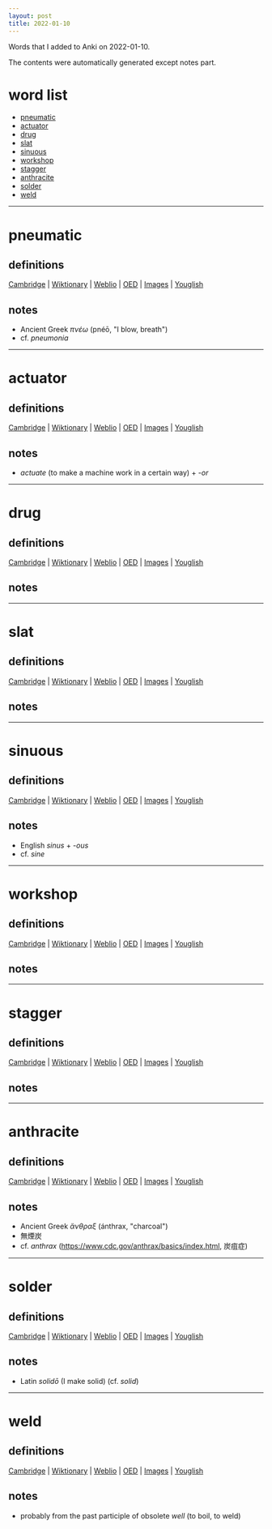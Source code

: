 ```yaml
---
layout: post
title: 2022-01-10
---
```


Words that I added to Anki on 2022-01-10.

The contents were automatically generated except notes part.
# word list
- [pneumatic](#pneumatic)
- [actuator](#actuator)
- [drug](#drug)
- [slat](#slat)
- [sinuous](#sinuous)
- [workshop](#workshop)
- [stagger](#stagger)
- [anthracite](#anthracite)
- [solder](#solder)
- [weld](#weld)

---

# pneumatic
## definitions
[Cambridge](https://dictionary.cambridge.org/us/dictionary/english/pneumatic)
|
[Wiktionary](https://en.wiktionary.org/wiki/pneumatic#English)
|
[Weblio](https://ejje.weblio.jp/content_find?query=pneumatic&searchType=exact)
|
[OED](https://www.oed.com/search?q=pneumatic)
|
[Images](https://www.google.com/search?tbm=isch&q=pneumatic)
|
[Youglish](https://youglish.com/pronounce/pneumatic/english/us)

## notes
- Ancient Greek *πνέω* (pnéō, "I blow, breath")
- cf. *pneumonia*

---

# actuator
## definitions
[Cambridge](https://dictionary.cambridge.org/us/dictionary/english/actuator)
|
[Wiktionary](https://en.wiktionary.org/wiki/actuator#English)
|
[Weblio](https://ejje.weblio.jp/content_find?query=actuator&searchType=exact)
|
[OED](https://www.oed.com/search?q=actuator)
|
[Images](https://www.google.com/search?tbm=isch&q=actuator)
|
[Youglish](https://youglish.com/pronounce/actuator/english/us)

## notes
- *actuate* (to make a machine work in a certain way) + *-or*

---

# drug
## definitions
[Cambridge](https://dictionary.cambridge.org/us/dictionary/english/drug)
|
[Wiktionary](https://en.wiktionary.org/wiki/drug#English)
|
[Weblio](https://ejje.weblio.jp/content_find?query=drug&searchType=exact)
|
[OED](https://www.oed.com/search?q=drug)
|
[Images](https://www.google.com/search?tbm=isch&q=drug)
|
[Youglish](https://youglish.com/pronounce/drug/english/us)

## notes

---

# slat
## definitions
[Cambridge](https://dictionary.cambridge.org/us/dictionary/english/slat)
|
[Wiktionary](https://en.wiktionary.org/wiki/slat#English)
|
[Weblio](https://ejje.weblio.jp/content_find?query=slat&searchType=exact)
|
[OED](https://www.oed.com/search?q=slat)
|
[Images](https://www.google.com/search?tbm=isch&q=slat)
|
[Youglish](https://youglish.com/pronounce/slat/english/us)

## notes

---

# sinuous
## definitions
[Cambridge](https://dictionary.cambridge.org/us/dictionary/english/sinuous)
|
[Wiktionary](https://en.wiktionary.org/wiki/sinuous#English)
|
[Weblio](https://ejje.weblio.jp/content_find?query=sinuous&searchType=exact)
|
[OED](https://www.oed.com/search?q=sinuous)
|
[Images](https://www.google.com/search?tbm=isch&q=sinuous)
|
[Youglish](https://youglish.com/pronounce/sinuous/english/us)

## notes
- English *sinus* + *-ous*
- cf. *sine*

---

# workshop
## definitions
[Cambridge](https://dictionary.cambridge.org/us/dictionary/english/workshop)
|
[Wiktionary](https://en.wiktionary.org/wiki/workshop#English)
|
[Weblio](https://ejje.weblio.jp/content_find?query=workshop&searchType=exact)
|
[OED](https://www.oed.com/search?q=workshop)
|
[Images](https://www.google.com/search?tbm=isch&q=workshop)
|
[Youglish](https://youglish.com/pronounce/workshop/english/us)

## notes

---

# stagger
## definitions
[Cambridge](https://dictionary.cambridge.org/us/dictionary/english/stagger)
|
[Wiktionary](https://en.wiktionary.org/wiki/stagger#English)
|
[Weblio](https://ejje.weblio.jp/content_find?query=stagger&searchType=exact)
|
[OED](https://www.oed.com/search?q=stagger)
|
[Images](https://www.google.com/search?tbm=isch&q=stagger)
|
[Youglish](https://youglish.com/pronounce/stagger/english/us)

## notes

---

# anthracite
## definitions
[Cambridge](https://dictionary.cambridge.org/us/dictionary/english/anthracite)
|
[Wiktionary](https://en.wiktionary.org/wiki/anthracite#English)
|
[Weblio](https://ejje.weblio.jp/content_find?query=anthracite&searchType=exact)
|
[OED](https://www.oed.com/search?q=anthracite)
|
[Images](https://www.google.com/search?tbm=isch&q=anthracite)
|
[Youglish](https://youglish.com/pronounce/anthracite/english/us)

## notes
- Ancient Greek *ἄνθραξ* (ánthrax, "charcoal")
- 無煙炭
- cf. *anthrax* (<https://www.cdc.gov/anthrax/basics/index.html>, 炭疽症)

---

# solder
## definitions
[Cambridge](https://dictionary.cambridge.org/us/dictionary/english/solder)
|
[Wiktionary](https://en.wiktionary.org/wiki/solder#English)
|
[Weblio](https://ejje.weblio.jp/content_find?query=solder&searchType=exact)
|
[OED](https://www.oed.com/search?q=solder)
|
[Images](https://www.google.com/search?tbm=isch&q=solder)
|
[Youglish](https://youglish.com/pronounce/solder/english/us)

## notes
- Latin *solidō* (I make solid) (cf. *solid*)

---

# weld
## definitions
[Cambridge](https://dictionary.cambridge.org/us/dictionary/english/weld)
|
[Wiktionary](https://en.wiktionary.org/wiki/weld#English)
|
[Weblio](https://ejje.weblio.jp/content_find?query=weld&searchType=exact)
|
[OED](https://www.oed.com/search?q=weld)
|
[Images](https://www.google.com/search?tbm=isch&q=weld)
|
[Youglish](https://youglish.com/pronounce/weld/english/us)

## notes
- probably from the past participle of obsolete *well* (to boil, to weld)

